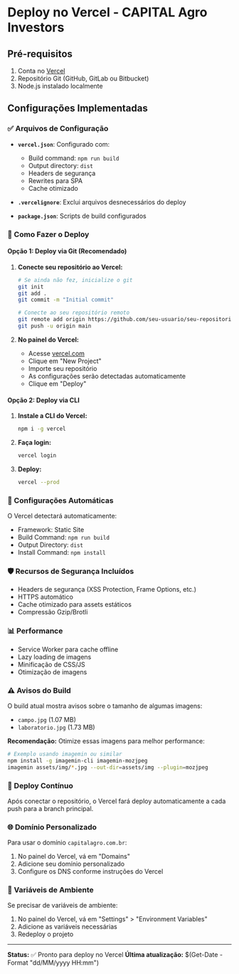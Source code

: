 # Deploy no Vercel - CAPITAL Agro Investors

## Pré-requisitos

1. Conta no [Vercel](https://vercel.com)
2. Repositório Git (GitHub, GitLab ou Bitbucket)
3. Node.js instalado localmente

## Configurações Implementadas

### ✅ Arquivos de Configuração

- **`vercel.json`**: Configurado com:
  - Build command: `npm run build`
  - Output directory: `dist`
  - Headers de segurança
  - Rewrites para SPA
  - Cache otimizado

- **`.vercelignore`**: Exclui arquivos desnecessários do deploy

- **`package.json`**: Scripts de build configurados

### 🚀 Como Fazer o Deploy

#### Opção 1: Deploy via Git (Recomendado)

1. **Conecte seu repositório ao Vercel:**
   ```bash
   # Se ainda não fez, inicialize o git
   git init
   git add .
   git commit -m "Initial commit"
   
   # Conecte ao seu repositório remoto
   git remote add origin https://github.com/seu-usuario/seu-repositorio.git
   git push -u origin main
   ```

2. **No painel do Vercel:**
   - Acesse [vercel.com](https://vercel.com)
   - Clique em "New Project"
   - Importe seu repositório
   - As configurações serão detectadas automaticamente
   - Clique em "Deploy"

#### Opção 2: Deploy via CLI

1. **Instale a CLI do Vercel:**
   ```bash
   npm i -g vercel
   ```

2. **Faça login:**
   ```bash
   vercel login
   ```

3. **Deploy:**
   ```bash
   vercel --prod
   ```

### 🔧 Configurações Automáticas

O Vercel detectará automaticamente:
- Framework: Static Site
- Build Command: `npm run build`
- Output Directory: `dist`
- Install Command: `npm install`

### 🛡️ Recursos de Segurança Incluídos

- Headers de segurança (XSS Protection, Frame Options, etc.)
- HTTPS automático
- Cache otimizado para assets estáticos
- Compressão Gzip/Brotli

### 📊 Performance

- Service Worker para cache offline
- Lazy loading de imagens
- Minificação de CSS/JS
- Otimização de imagens

### ⚠️ Avisos do Build

O build atual mostra avisos sobre o tamanho de algumas imagens:
- `campo.jpg` (1.07 MB)
- `laboratorio.jpg` (1.73 MB)

**Recomendação:** Otimize essas imagens para melhor performance:
```bash
# Exemplo usando imagemin ou similar
npm install -g imagemin-cli imagemin-mozjpeg
imagemin assets/img/*.jpg --out-dir=assets/img --plugin=mozjpeg
```

### 🔄 Deploy Contínuo

Após conectar o repositório, o Vercel fará deploy automaticamente a cada push para a branch principal.

### 🌐 Domínio Personalizado

Para usar o domínio `capitalagro.com.br`:
1. No painel do Vercel, vá em "Domains"
2. Adicione seu domínio personalizado
3. Configure os DNS conforme instruções do Vercel

### 📝 Variáveis de Ambiente

Se precisar de variáveis de ambiente:
1. No painel do Vercel, vá em "Settings" > "Environment Variables"
2. Adicione as variáveis necessárias
3. Redeploy o projeto

---

**Status:** ✅ Pronto para deploy no Vercel
**Última atualização:** $(Get-Date -Format "dd/MM/yyyy HH:mm")